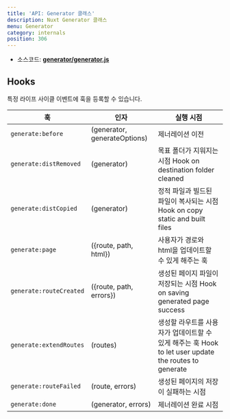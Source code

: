 ```yaml
---
title: 'API: Generator 클래스'
description: Nuxt Generator 클래스
menu: Generator
category: internals
position: 306
---
```


- 소스코드: **[generator/generator.js](https://github.com/nuxt/nuxt.js/blob/dev/packages/generator/src/generator.js)**

## Hooks

특정 라이프 사이클 이벤트에 훅을 등록할 수 있습니다.

| 훅                      | 인자                         | 실행 시점                                                                                            |
| ----------------------- | ---------------------------- | ---------------------------------------------------------------------------------------------------- |
| `generate:before`       | (generator, generateOptions) | 제너레이션 이전                                                                                      |
| `generate:distRemoved`  | (generator)                  | 목표 폴더가 지워지는 시점 Hook on destination folder cleaned                                         |
| `generate:distCopied`   | (generator)                  | 정적 파일과 빌드된 파일이 복사되는 시점 Hook on copy static and built files                          |
| `generate:page`         | ({route, path, html})        | 사용자가 경로와 html을 업데이트할 수 있게 해주는 훅                                                  |
| `generate:routeCreated` | ({route, path, errors})      | 생성된 페이지 파일이 저장되는 시점 Hook on saving generated page success                             |
| `generate:extendRoutes` | (routes)                     | 생성할 라우트를 사용자가 업데이트할 수 있게 해주는 훅 Hook to let user update the routes to generate |
| `generate:routeFailed`  | (route, errors)              | 생성된 페이지의 저장이 실패하는 시점                                                                 |
| `generate:done`         | (generator, errors)          | 제너레이션 완료 시점                                                                                 |
